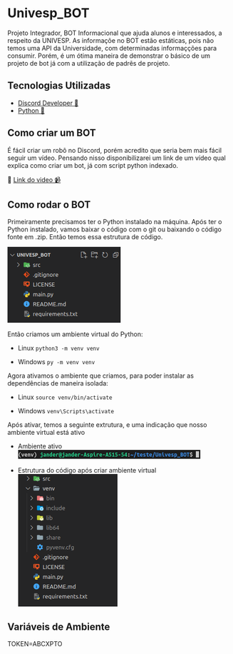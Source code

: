 # Univesp_BOT
Projeto Integrador, BOT Informacional que ajuda alunos e interessados, a respeito da UNIVESP.
As informaçõe no BOT estão estáticas, pois não temos uma API da Universidade, com determinadas informaçções para consumir. Porém, é um ótima maneira de demonstrar o básico de um projeto de bot já com a utilização de padrẽs de projeto. 

## Tecnologias Utilizadas 
* [Discord Developer 💬](https://discord.com/developers/applications)
* [Python 🐍](https://www.python.org/)

## Como criar um BOT  
É fácil criar um robô no Discord, porém acredito que seria bem mais fácil seguir um vídeo. Pensando nisso disponibilizarei um link de um vídeo qual explica como criar um bot, já com script python indexado. 

📎 [Link do video 📹](https://www.youtube.com/watch?v=Pi5I-vVxPZw)

## Como rodar o BOT 
Primeiramente precisamos ter o Python instalado na máquina. 
Após ter o Python instalado, vamos baixar o código com o git ou baixando o código fonte em .zip.
Então temos essa estrutura de código.

![Estrutura do Código](https://github.com/janderteodoro/Univesp_BOT/blob/master/img/codeStructure.png?raw=true)

Então criamos um ambiente virtual do Python: 

* Linux 
`python3 -m venv venv`

* Windows 
`py -m venv venv`

Agora ativamos o ambiente que criamos, para poder instalar as dependências de maneira isolada:

* Linux 
`source venv/bin/activate`

* Windows 
`venv\Scripts\activate`

Após ativar, temos a seguinte extrutura, e uma indicação que nosso ambiente virtual está ativo

* Ambiente ativo
![Ambiente Ativo](https://github.com/janderteodoro/Univesp_BOT/blob/master/img/Captura%20de%20Tela-20220326144137-409x20.png?raw=true)

* Estrutura do código após criar ambiente virtual
![Estutura atualizada](https://github.com/janderteodoro/Univesp_BOT/blob/master/img/Captura%20de%20Tela-20220326144440-223x297.png?raw=true)
## Variáveis de Ambiente 
TOKEN=ABCXPTO